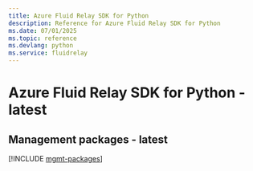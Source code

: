 ```yaml
---
title: Azure Fluid Relay SDK for Python
description: Reference for Azure Fluid Relay SDK for Python
ms.date: 07/01/2025
ms.topic: reference
ms.devlang: python
ms.service: fluidrelay
---
```

# Azure Fluid Relay SDK for Python - latest

## Management packages - latest
[!INCLUDE [mgmt-packages](fluid-relay-mgmt-index.md)]